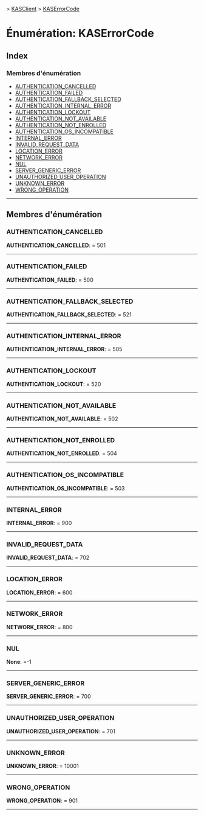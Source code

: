 [](../README.md) > [KASClient](../modules/kasclient.md) > [KASErrorCode](../enums/kasclient.kaserrorcode.md)

# <a name="enumeration-kaserrorcode"></a>Énumération: KASErrorCode

## <a name="index"></a>Index

### <a name="enumeration-members"></a>Membres d'énumération

* [AUTHENTICATION_CANCELLED](kasclient.kaserrorcode.md#authentication_cancelled)
* [AUTHENTICATION_FAILED](kasclient.kaserrorcode.md#authentication_failed)
* [AUTHENTICATION_FALLBACK_SELECTED](kasclient.kaserrorcode.md#authentication_fallback_selected)
* [AUTHENTICATION_INTERNAL_ERROR](kasclient.kaserrorcode.md#authentication_internal_error)
* [AUTHENTICATION_LOCKOUT](kasclient.kaserrorcode.md#authentication_lockout)
* [AUTHENTICATION_NOT_AVAILABLE](kasclient.kaserrorcode.md#authentication_not_available)
* [AUTHENTICATION_NOT_ENROLLED](kasclient.kaserrorcode.md#authentication_not_enrolled)
* [AUTHENTICATION_OS_INCOMPATIBLE](kasclient.kaserrorcode.md#authentication_os_incompatible)
* [INTERNAL_ERROR](kasclient.kaserrorcode.md#internal_error)
* [INVALID_REQUEST_DATA](kasclient.kaserrorcode.md#invalid_request_data)
* [LOCATION_ERROR](kasclient.kaserrorcode.md#location_error)
* [NETWORK_ERROR](kasclient.kaserrorcode.md#network_error)
* [NUL](kasclient.kaserrorcode.md#none)
* [SERVER_GENERIC_ERROR](kasclient.kaserrorcode.md#server_generic_error)
* [UNAUTHORIZED_USER_OPERATION](kasclient.kaserrorcode.md#unauthorized_user_operation)
* [UNKNOWN_ERROR](kasclient.kaserrorcode.md#unknown_error)
* [WRONG_OPERATION](kasclient.kaserrorcode.md#wrong_operation)

---

## <a name="enumeration-members"></a>Membres d'énumération

<a id="authentication_cancelled"></a>

###  <a name="authenticationcancelled"></a>AUTHENTICATION_CANCELLED

**AUTHENTICATION_CANCELLED**: = 501

___

<a id="authentication_failed"></a>

###  <a name="authenticationfailed"></a>AUTHENTICATION_FAILED

**AUTHENTICATION_FAILED**: = 500

___

<a id="authentication_fallback_selected"></a>

###  <a name="authenticationfallbackselected"></a>AUTHENTICATION_FALLBACK_SELECTED

**AUTHENTICATION_FALLBACK_SELECTED**: = 521

___

<a id="authentication_internal_error"></a>

###  <a name="authenticationinternalerror"></a>AUTHENTICATION_INTERNAL_ERROR

**AUTHENTICATION_INTERNAL_ERROR**: = 505

___

<a id="authentication_lockout"></a>

###  <a name="authenticationlockout"></a>AUTHENTICATION_LOCKOUT

**AUTHENTICATION_LOCKOUT**: = 520

___

<a id="authentication_not_available"></a>

###  <a name="authenticationnotavailable"></a>AUTHENTICATION_NOT_AVAILABLE

**AUTHENTICATION_NOT_AVAILABLE**: = 502

___

<a id="authentication_not_enrolled"></a>

###  <a name="authenticationnotenrolled"></a>AUTHENTICATION_NOT_ENROLLED

**AUTHENTICATION_NOT_ENROLLED**: = 504

___

<a id="authentication_os_incompatible"></a>

###  <a name="authenticationosincompatible"></a>AUTHENTICATION_OS_INCOMPATIBLE

**AUTHENTICATION_OS_INCOMPATIBLE**: = 503

___

<a id="internal_error"></a>

###  <a name="internalerror"></a>INTERNAL_ERROR

**INTERNAL_ERROR**: = 900

___

<a id="invalid_request_data"></a>

###  <a name="invalidrequestdata"></a>INVALID_REQUEST_DATA

**INVALID_REQUEST_DATA**: = 702

___

<a id="location_error"></a>

###  <a name="locationerror"></a>LOCATION_ERROR

**LOCATION_ERROR**: = 600

___

<a id="network_error"></a>

###  <a name="networkerror"></a>NETWORK_ERROR

**NETWORK_ERROR**: = 800

___

<a id="none"></a>

###  <a name="none"></a>NUL

**None**: =-1

___

<a id="server_generic_error"></a>

###  <a name="servergenericerror"></a>SERVER_GENERIC_ERROR

**SERVER_GENERIC_ERROR**: = 700

___

<a id="unauthorized_user_operation"></a>

###  <a name="unauthorizeduseroperation"></a>UNAUTHORIZED_USER_OPERATION

**UNAUTHORIZED_USER_OPERATION**: = 701

___

<a id="unknown_error"></a>

###  <a name="unknownerror"></a>UNKNOWN_ERROR

**UNKNOWN_ERROR**: = 10001

___

<a id="wrong_operation"></a>

###  <a name="wrongoperation"></a>WRONG_OPERATION

**WRONG_OPERATION**: = 901

___

